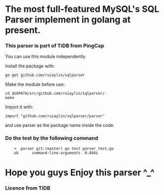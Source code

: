 The most full-featured MySQL's SQL Parser implement in golang at present. 
===============================================

### This parser is part of TiDB from PingCap

You can use this module independently

Install the package with:

    go get github.com/ruiaylin/sqlparser
    
Make the module before use: 

    cd $GOPATH/src/github.com/ruiaylin/sqlparser/
    make 
    
Import it with:

    import "github.com/ruiaylin/sqlparser/parser"

and use parser as the package name inside the code.

### Do the test by the following command

        ➜  parser git:(master) go test parser_test.go 
        ok  	command-line-arguments	0.044s


Hope you guys Enjoy this parser ^_^ 
===================================

### Licence from TiDB

